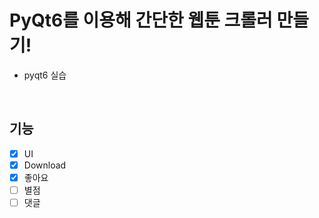 # PyQt6를 이용해 간단한 웹툰 크롤러 만들기!
- pyqt6 실습
<br>

## 기능
- [X] UI
- [X] Download
- [X] 좋아요
- [ ] 별점
- [ ] 댓글
